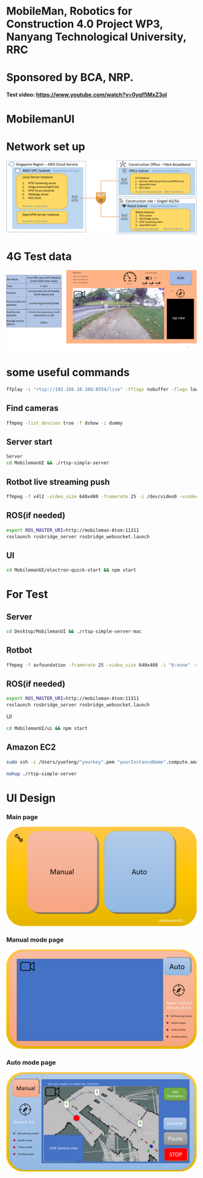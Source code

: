 # MobileMan, Robotics for Construction 4.0 Project WP3, Nanyang Technological University, RRC 
# Sponsored by BCA, NRP. 
#### Test video: https://www.youtube.com/watch?v=0yqf5MxZ3oI

# MobilemanUI
# Network set up
![alt text](https://github.com/ttopeor/MobileMan/blob/main/Network_Setting.png)

# 4G Test data
![alt text](https://github.com/ttopeor/MobileMan/blob/main/Test.png)

# some useful commands
~~~bash
ffplay -i "rtsp://192.168.10.108:8554/live" -fflags nobuffer -flags low_delay -framedrop
~~~

## Find cameras
~~~bash
ffmpeg -list_devices true -f dshow -i dummy
~~~

## Server start
~~~bash
Server
cd MobilemanUI && ./rtsp-simple-server
~~~
## Rotbot live streaming push
~~~bash
ffmpeg -f v4l2 -video_size 640x480 -framerate 25 -i /dev/video0 -vcodec libx264 -tune zerolatency -preset ultrafast -f rtsp rtsp://192.168.10.40:8554/live 
~~~

## ROS(if needed)
~~~bash
export ROS_MASTER_URI=http://mobileman-Atom:11311
roslaunch rosbridge_server rosbridge_websocket.launch
~~~

## UI
~~~bash
cd MobilemanUI/electron-quick-start && npm start 
~~~

# For Test
## Server
~~~bash
cd Desktop/MobilemanUI && ./rtsp-simple-server-mac
~~~

## Rotbot
~~~bash
ffmpeg -f avfoundation -framerate 25 -video_size 640x480 -i "0:none" -vcodec libx264 -preset ultrafast -tune zerolatency -pix_fmt uyvy422 -f rtsp rtsp://54.254.23.229:8554/live
~~~

## ROS(if needed)
~~~bash
export ROS_MASTER_URI=http://mobileman-Atom:11311
roslaunch rosbridge_server rosbridge_websocket.launch
~~~
UI
~~~bash
cd MobilemanUI/ui && npm start 
~~~

## Amazon EC2
~~~bash
sudo ssh -i /Users/yuefeng/"yourkey".pem "yourInstanceName".compute.amazonaws.com
~~~
~~~bash
nohup ./rtsp-simple-server  
~~~

# UI Design
### Main page
![alt text](https://github.com/ttopeor/MobileMan/blob/main/UI_main.png)
### Manual mode page
![alt text](https://github.com/ttopeor/MobileMan/blob/main/UI_manual.png)
### Auto mode page
![alt text](https://github.com/ttopeor/MobileMan/blob/main/UI_Auto.png)
